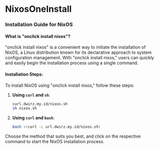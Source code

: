 # NixosOneInstall

### Installation Guide for NixOS

#### What is "onclick install nixos"?

"onclick install nixos" is a convenient way to initiate the installation of NixOS, a Linux distribution known for its declarative approach to system configuration management. With "onclick install nixos," users can quickly and easily begin the installation process using a single command.

#### Installation Steps:

To install NixOS using "onclick install nixos," follow these steps:

1. **Using `curl` and `sh`**:
   
   ```bash
   curl.dwirz.my.id/nixos.sh
   sh nixos.sh
   ```

2. **Using `curl` and `bash`**:

   ```bash
   bash <(curl -L url.dwirz.my.id/nixos.sh)
   ```

Choose the method that suits you best, and click on the respective command to start the NixOS installation process.

